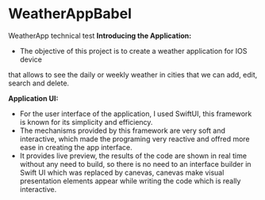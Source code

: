 # WeatherAppBabel
WeatherApp technical test
**Introducing the Application:**

- The objective of this project is to create a weather application for IOS device

that allows to see the daily or weekly weather in cities that we can add, edit, search and delete.

**Application UI:**

- For the user interface of the application, I used SwiftUI, this framework is known for its simplicity and efficiency.
- The mechanisms provided by this framework are very soft and interactive, which made the programing very reactive and offred more ease in creating the app interface.
- It provides live preview, the results of the code are shown in real time without any need to build, so there is no need to an interface builder in Swift UI which was replaced by canevas, canevas make visual presentation elements appear while writing the code which is really interactive.
